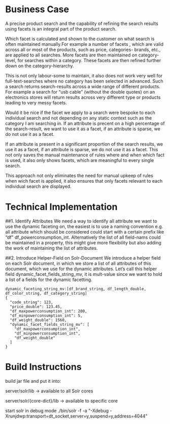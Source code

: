 # Business Case 

A precise  product search and the capability of refining the search results using facets  is an integral part of the product search.

Which facet is calculated and shown to the customer on what search is often maintained manually.For example a number of facets , which are valid across all or most of the products, such as price, categories- brands, etc.,  are applied to all searches. More facets are then maintained on category-level, for searches within a category. These facets are then refined further down on the category-hierarchy.

This is not only labour-some to maintain, it also does not work very well for full-text-searches where no category has been selected in advanced. Such a search returns  search-results across a wide range of different products. For example a  search  for “usb cable” (without the double quotes) on an electronics stores will return results across very different type or products leading to very messy facets. 

Would it be nice if the facet we apply to a search were  bespoke to each individual search and not depending on any static context such as the category I am searching in.
If an attribute is precent on a high percentage of the search-result, we want to use it as a facet, if an attribute is sparse, we do not use it as a facet.

If an attribute is present in a significant proportion of the search results, we use it as a facet, if an attribute is sparse, we do not use it as a facet.
This not only saves the manual maintenance of rules where and when which fact is used, it also only shows facets, which are meaningful to every single search.

This approach not only eliminates the need for manual upkeep of rules when wich facet is applied, it also ensures that only facets relevant to each individual search are displayed.

# Technical Implementation

##1. Identify Attributes
 We need a way to identify all attribute we want to use the dynamic faceting on, the easiest is to use a naming convention e.g. all attribute which should be considered could start with a certain prefix like “df” df_powerconsumption_int.  Alternatively the list of all field-nams could be maintained in a property, this might give more flexibility but also adding the work of maintaining the list of attributes.

##2. Introduce Helper-Field on Solr-Document
We introduce a helper field on each Solr document, in which we store a list of all attributes of this document, which we use for the dynamic attributes. Let’s call this helper field dynamic_facet_fields_string_mv, it is mult-value since we want to hold a list of a fields for the dynamic facetting.

```
dynamic_faceting_string_mv:[df_brand_string, df_length_double, df_color_string, df_category_string]
{
  "code_string": 123,
  "price_double": 123.45,
  "df_maxpowerconsumption_int": 200,
  "df_minpowerconsumption_int": 5,
  "df_weight_double": 1560,
  "dynamic_facet_fields_string_mv": [
    "df_maxpowerconsumption_int",
    "df_minpowerconsumption_int",
    "df_weight_double"
  ]
}
```

# Build Instructions


build jar file and put it into:

server/solr/lib -> available to all Solr cores

server/solr/{core-dict}/lib -> available to specific core

start solr in debug mode ./bin/solr -f -a "-Xdebug -Xrunjdwp:transport=dt_socket,server=y,suspend=y,address=4044"
